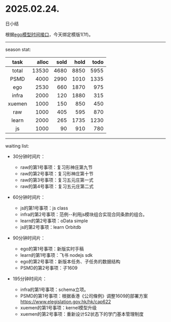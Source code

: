 # 2025.02.24.
日小结

<a id="top"></a>
根据[ego模型时间接口](https://gitee.com/hyg/blog/blob/master/timeflow.md)，今天绑定模版1(1f)。

<a id="index"></a>

---
season stat:

| task | alloc | sold | hold | todo |
| :---: | ---: | ---: | ---: | ---: |
| total | 13530 | 4680 | 8850 | 5955 |
| PSMD | 4000 | 2990 | 1010 | 1335 |
| ego | 2530 | 660 | 1870 | 975 |
| infra | 2000 | 120 | 1880 | 315 |
| xuemen | 1000 | 150 | 850 | 450 |
| raw | 1000 | 405 | 595 | 870 |
| learn | 2000 | 265 | 1735 | 1230 |
| js | 1000 | 90 | 910 | 780 |

---
waiting list:


- 30分钟时间片：
  - raw的第1号事项：复习形神庄第九节
  - raw的第2号事项：复习形神庄第十节
  - raw的第3号事项：复习五元庄第一式
  - raw的第4号事项：复习五元庄第二式

- 60分钟时间片：
  - js的第1号事项：js class
  - infra的第2号事项：范例--利用js模块组合实现合同条款的组合。
  - learn的第2号事项：oData simple
  - js的第2号事项：learn Orbitdb

- 90分钟时间片：
  - ego的第1号事项：新版实时手稿
  - learn的第1号事项：飞书 nodejs sdk
  - ego的第2号事项：新版本任务、子任务的数据结构
  - PSMD的第2号事项：子1609

- 195分钟时间片：
  - infra的第1号事项：schema立项。
  - PSMD的第1号事项：根据香港《公司條例》调整1609的部署方案 https://www.elegislation.gov.hk/hk/cap622
  - xuemen的第1号事项：kernel模型升级
  - xuemen的第2号事项：重新设计S2状态下的学门基本管理制度
